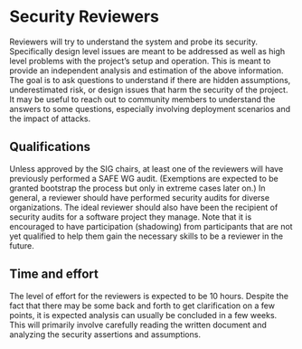 # Security Reviewers

Reviewers will try to understand the
system and probe its security.  Specifically design level issues are meant
to be addressed as well as high level problems with the project’s setup and
operation. This is meant to provide an independent analysis and estimation
of the above information.  The goal is to ask questions to understand if
there are hidden assumptions, underestimated risk, or design issues that
harm the security of the project.  It may be useful to reach out to
community members to understand the answers to some questions, especially
involving deployment scenarios and the impact of attacks.

## Qualifications

Unless approved by the SIG chairs, at least one of the reviewers will
have previously performed a SAFE WG audit.  (Exemptions are expected to be
granted bootstrap the process but only in extreme cases later on.)  In
general, a reviewer should have performed security audits for diverse
organizations.  The ideal reviewer should also have been the recipient
of security audits for a software project they manage.  Note that it is
encouraged to have participation (shadowing) from participants that are not
yet qualified to help them gain the necessary skills to be a reviewer
in the future.

## Time and effort

The level of effort for the reviewers is expected to be 10 hours.
Despite the fact that there may be some back and forth to get clarification
on a few points, it is expected analysis can usually be concluded in a few
weeks.  This will primarily involve carefully reading the written
document and analyzing the security assertions and assumptions.
